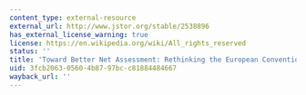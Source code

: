 ```yaml
---
content_type: external-resource
external_url: http://www.jstor.org/stable/2538896
has_external_license_warning: true
license: https://en.wikipedia.org/wiki/All_rights_reserved
status: ''
title: 'Toward Better Net Assessment: Rethinking the European Conventional Balance'
uid: 3fcb2063-0560-4b87-97bc-c81884484667
wayback_url: ''
---
```


